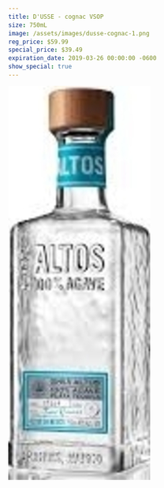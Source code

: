 ```yaml
---
title: D'USSE - cognac VSOP
size: 750mL
image: /assets/images/dusse-cognac-1.png
reg_price: $59.99
special_price: $39.49
expiration_date: 2019-03-26 00:00:00 -0600
show_special: true
---
```


![](/assets/images/versions/olmeca-2-1---x----288-800x---.jpg)